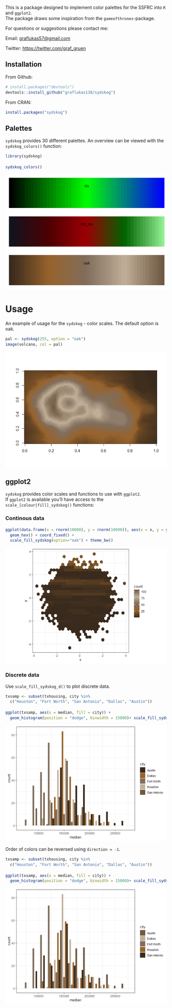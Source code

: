 
<!-- README.md is generated from README.Rmd. Please edit that file -->
<!-- badges: start -->
<!-- badges: end -->

This is a package designed to implement color palettes for the SSFRC
into `R` and `ggplot2`.  
The package draws some inspiration from the `gameofthrones`-package.

For questions or suggestions please contact me:

Email: <graflukas57@gmail.com>

Twitter: <https://twitter.com/graf_gruen>

## Installation

From Github:

``` r
# install.packages("devtools")
devtools::install_github("graflukas138/sydskog")
```

From CRAN:

``` r
install.packages("sydskog")
```

## Palettes

`sydskog` provides 30 different palettes. An overview can be viewed with
the `sydskog_colors()` function:

``` r
library(sydskog)

sydskog_colors()
```

![](man/figures/README-unnamed-chunk-4-1.png)<!-- -->

# Usage

An example of usage for the `sydskog` - color scales. The default option
is oak.

``` r
pal <- sydskog(255, option = "oak")
image(volcano, col = pal)
```

![](man/figures/README-unnamed-chunk-5-1.png)<!-- -->

## ggplot2

`sydskog` provides color scales and functions to use with `ggplot2`.  
If `ggplot2` is available you’ll have access to the
`scale_[colour|fill]_sydskog()` functions:

### Continous data

``` r
ggplot(data.frame(x = rnorm(10000), y = rnorm(10000)), aes(x = x, y = y)) +
  geom_hex() + coord_fixed() +
  scale_fill_sydskog(option="oak") + theme_bw()
```

![](man/figures/README-unnamed-chunk-7-1.png)<!-- -->

### Discrete data

Use `scale_fill_sydskog_d()` to plot discrete data.

``` r
txsamp <- subset(txhousing, city %in%
  c("Houston", "Fort Worth", "San Antonio", "Dallas", "Austin"))

ggplot(txsamp, aes(x = median, fill = city)) +
  geom_histogram(position = "dodge", binwidth = 15000)+ scale_fill_sydskog_d(option = "oak")+ theme_bw()
```

![](man/figures/README-unnamed-chunk-8-1.png)<!-- -->

Order of colors can be reversed using `direction = -1`.

``` r
txsamp <- subset(txhousing, city %in%
  c("Houston", "Fort Worth", "San Antonio", "Dallas", "Austin"))

ggplot(txsamp, aes(x = median, fill = city)) +
  geom_histogram(position = "dodge", binwidth = 15000)+ scale_fill_sydskog_d(option = "oak", direction = -1) + theme_bw()
```

![](man/figures/README-unnamed-chunk-9-1.png)<!-- -->
